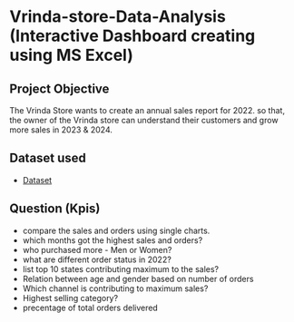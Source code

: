 # Vrinda-store-Data-Analysis (Interactive Dashboard creating using MS Excel)
## Project Objective 
The Vrinda Store wants to create an annual sales report for 2022. so that, the owner of the Vrinda store can understand their customers and grow more sales in 2023 & 2024.

## Dataset used

- <a href="https://github.com/ritikbh193/Data-Analysis-Dashboard/blob/main/Vrinda%20Data%20Analysis2.xlsx">Dataset</a>

## Question (Kpis)
- compare the sales and orders using single charts.
- which months got the highest sales and orders?
- who purchased more - Men or Women?
- what are different order status in 2022?
- list top 10 states contributing maximum to the sales?
- Relation between age and gender based on number of orders
- Which channel is contributing to maximum sales?
- Highest selling category?
- precentage of total orders delivered
  
